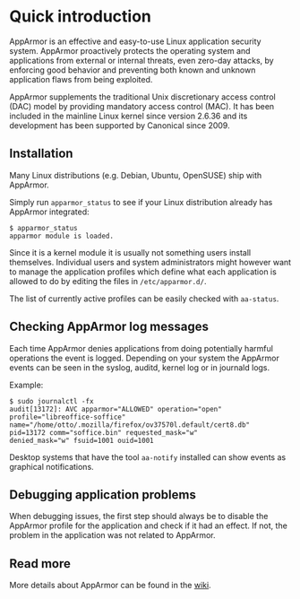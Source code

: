 # Quick introduction

AppArmor is an effective and easy-to-use Linux application security system.
AppArmor proactively protects the operating system and applications from
external or internal threats, even zero-day attacks, by enforcing good behavior
and preventing both known and unknown application flaws from being exploited.

AppArmor supplements the traditional Unix discretionary access control (DAC)
model by providing mandatory access control (MAC). It has been included in the
mainline Linux kernel since version 2.6.36 and its development has been
supported by Canonical since 2009.

## Installation

Many Linux distributions (e.g. Debian, Ubuntu, OpenSUSE) ship with AppArmor.

Simply run `apparmor_status` to see if your Linux distribution already has
AppArmor integrated:

    $ apparmor_status
    apparmor module is loaded.

Since it is a kernel module it is usually not something users install
themselves. Individual users and system administrators might however want to
manage the application profiles which define what each application is allowed to
do by editing the files in `/etc/apparmor.d/`.

The list of currently active profiles can be easily checked with `aa-status`.

## Checking AppArmor log messages

Each time AppArmor denies applications from doing potentially harmful operations
the event is logged. Depending on your system the AppArmor events can be seen in
the syslog, auditd, kernel log or in journald logs.

Example:

    $ sudo journalctl -fx
    audit[13172]: AVC apparmor="ALLOWED" operation="open"
    profile="libreoffice-soffice"
    name="/home/otto/.mozilla/firefox/ov37570l.default/cert8.db"
    pid=13172 comm="soffice.bin" requested_mask="w"
    denied_mask="w" fsuid=1001 ouid=1001

Desktop systems that have the tool `aa-notify` installed can show events as
graphical notifications.

## Debugging application problems

When debugging issues, the first step should always be to disable the AppArmor
profile for the application and check if it had an effect. If not, the problem
in the application was not related to AppArmor.

## Read more

More details about AppArmor can be found in the [wiki](https://gitlab.com/apparmor/apparmor/wikis/home).
